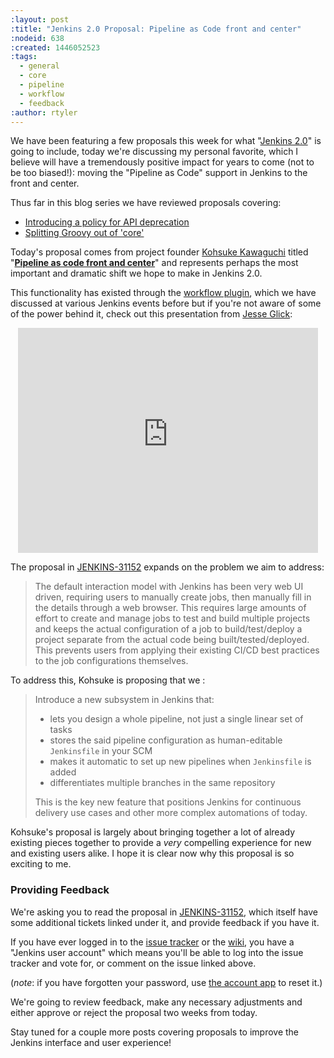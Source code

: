 ```yaml
---
:layout: post
:title: "Jenkins 2.0 Proposal: Pipeline as Code front and center"
:nodeid: 638
:created: 1446052523
:tags:
  - general
  - core
  - pipeline
  - workflow
  - feedback
:author: rtyler
---
```


We have been featuring a few proposals this week for what "[Jenkins
2.0](https://wiki.jenkins-ci.org/display/JENKINS/Jenkins+2.0)" is going to include, today we're discussing my personal favorite, which I believe will have a tremendously positive impact for years to come (not to be too biased!): moving the "Pipeline as Code" support in Jenkins to the front and center.

Thus far in this blog series we have reviewed proposals covering:

- [Introducing a policy for API deprecation](/content/jenkins-20-proposal-introduce-policy-api-deprecation)
- [Splitting Groovy out of 'core'](/content/jenkins-20-proposal-split-groovy-out-core)

Today's proposal comes from project founder [Kohsuke Kawaguchi](https://github.com/kohsuke) titled "**[Pipeline as code front and center](https://issues.jenkins-ci.org/browse/JENKINS-31152)**" and represents perhaps the most important and dramatic shift we hope to make in Jenkins 2.0.

This functionality has existed through the [workflow plugin](https://wiki.jenkins-ci.org/display/JENKINS/Workflow+Plugin), which we have discussed at various Jenkins events before but if you're not aware of some of the power behind it, check out this presentation from [Jesse Glick](https://github.com/jglick):

<center><iframe width="480" height="360" src="https://www.youtube-nocookie.com/embed/Q2pZdzaaCXg?rel=0" frameborder="0" allowfullscreen></iframe></center>

The proposal in [JENKINS-31152](https://issues.jenkins-ci.org/browse/JENKINS-31152) expands on the problem we aim to address:

> The default interaction model with Jenkins has been very web UI driven, requiring users to manually create jobs, then manually fill in the details through a web browser. This requires large amounts of effort to create and manage jobs to test and build multiple projects and keeps the actual configuration of a job to build/test/deploy a project separate from the actual code being built/tested/deployed. This prevents users from applying their existing CI/CD best practices to the job configurations themselves.

To address this, Kohsuke is proposing that we :

> Introduce a new subsystem in Jenkins that:
>
> - lets you design a whole pipeline, not just a single linear set of tasks
> - stores the said pipeline configuration as human-editable `Jenkinsfile` in your SCM
> - makes it automatic to set up new pipelines when `Jenkinsfile` is added
> - differentiates multiple branches in the same repository
>
> This is the key new feature that positions Jenkins for continuous delivery use cases and other more complex automations of today.

Kohsuke's proposal is largely about bringing together a lot of already existing pieces together to provide a _very_ compelling experience for new and existing users alike. I hope it is clear now why this proposal is so exciting to me.

### Providing Feedback

We're asking you to read the proposal in
[JENKINS-31152](https://issues.jenkins-ci.org/browse/JENKINS-31152), which itself have some additional tickets linked under it, and provide
feedback if you have it.

If you have ever logged in to the [issue
tracker](https://issues.jenkins-ci.org) or the
[wiki](https://wiki.jenkins-ci.org/), you have a "Jenkins user account" which
means you'll be able to log into the issue tracker and vote for, or comment on
the issue linked above.

(_note_: if you have forgotten your password, use [the account
app](https://jenkins-ci.org/account/) to reset it.)

We're going to review feedback, make any necessary adjustments and either
approve or reject the proposal two weeks from today.

Stay tuned for a couple more posts covering proposals to improve the Jenkins interface and user experience!
